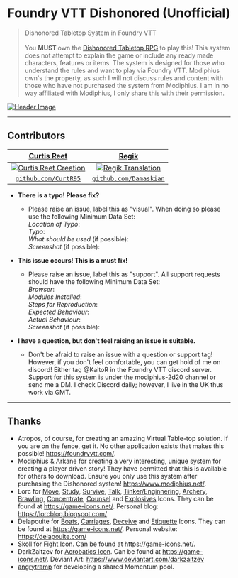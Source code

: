 # Foundry VTT Dishonored (Unofficial)

> Dishonored Tabletop System in Foundry VTT
</br></br>
You <b> MUST </b> own the <a href="https://www.modiphius.net/products/dishonored-the-roleplaying-game-core-rulebook-pdf?">Dishonored Tabletop RPG</a> to play this! This system does not attempt to explain the game or include any ready made characters, features or items. The system is designed for those who understand the rules and want to play via Foundry VTT. Modiphius own's the property, as such I will not discuss rules and content with those who have not purchased the system from Modiphius. I am in no way affiliated with Modiphius, I only share this with their permission.

[![Header Image](https://curtisreet.co.uk/img/projects/dishonored.webp)](https://curtisreet.co.uk/img/projects/dishonored.webp)

<!-- ---

## Features
## Documentation -->

---

## Contributors

| <a href="https://www.curtisreet.co.uk" target="_blank">**Curtis Reet**</a> | <a href="https://twitter.com/regik" target="_blank">**Regik**</a>
| :---: | :---: |
| [![Curtis Reet Creation](https://avatars1.githubusercontent.com/u/36826879?s=100)](https://www.curtisreet.co.uk) | [![Regik Translation](https://avatars2.githubusercontent.com/u/70920540?s=100)](https://twitter.com/regik)    |
| <a href="https://github.com/CurtR95" target="_blank">`github.com/CurtR95`</a> | <a href="https://github.com/Damaskian" target="_blank">`github.com/Damaskian`</a> |

<!-- ---

## FAQ -->

- **There is a typo! Please fix?**
    - Please raise an issue, label this as "visual". When doing so please use the following Minimum Data Set:
<br />*Location of Typo*:
<br />*Typo*:
<br />*What should be used* (if possible):
<br />*Screenshot* (if possible):
    
- **This issue occurs! This is a must fix!**
    - Please raise an issue, label this as "support". All support requests should have the following Minimum Data Set:
<br />*Browser*:
<br />*Modules Installed*:
<br />*Steps for Reproduction*:
<br />*Expected Behaviour*:
<br />*Actual Behaviour*:
<br />*Screenshot* (if possible):

- **I have a question, but don't feel raising an issue is suitable.**
    - Don't be afraid to raise an issue with a question or support tag! However, if you don't feel comfortable, you can get hold of me on discord! Either tag @KaitoR in the  Foundry VTT discord server. Support for this system is under the modiphius-2d20 channel or send me a DM. I check Discord daily; however, I live in the UK thus work via GMT.
    
---

## Thanks
- Atropos, of course, for creating an amazing Virtual Table-top solution. If you are on the fence, get it. No other application exists that makes this possible! <a href="https://foundryvtt.com/" target="_blank">https://foundryvtt.com/</a>.
- Modiphius & Arkane for creating a very interesting, unique system for creating a player driven story! They have permitted that this is available for others to download. Ensure you only use this system after purchasing the Dishonored system! <a href="https://www.modiphius.net/products/dishonored-the-roleplaying-game-core-rulebook-pdf?">https://www.modiphius.net/</a>.
- Lorc for <a href="https://game-icons.net/1x1/lorc/walking-boot.html" target="_blank">Move</a>, <a href="https://game-icons.net/1x1/lorc/bookmarklet.html" target="_blank">Study</a>, <a href="https://game-icons.net/1x1/lorc/compass.html" target="_blank">Survive</a>, <a href="https://game-icons.net/1x1/lorc/lips.html" target="_blank">Talk</a>, <a href="https://game-icons.net/1x1/lorc/gears.html" target="_blank">Tinker/Enginnering</a>, <a href="https://game-icons.net/1x1/lorc/archery-target.html" target="_blank">Archery</a>, <a href="https://game-icons.net/1x1/lorc/boxing-glove.html" target="_blank">Brawling</a>, <a href="https://game-icons.net/1x1/lorc/magnifying-glass.html" target="_blank">Concentrate</a>, <a href="https://game-icons.net/1x1/lorc/conversation.html" target="_blank">Counsel</a> and <a href="https://game-icons.net/1x1/lorc/explosive-materials.html" target="_blank">Explosives</a> Icons. They can be found at <a href="https://game-icons.net/" target="_blank">https://game-icons.net/</a>. Personal blog: <a href="https://lorcblog.blogspot.com/" target="_blank">https://lorcblog.blogspot.com/</a>
- Delapouite for <a href="https://game-icons.net/1x1/delapouite/wood-canoe.html" target="_blank">Boats</a>, <a href="https://game-icons.net/1x1/delapouite/rail-road.html" target="_blank">Carriages</a>, <a href="https://game-icons.net/1x1/delapouite/spy.html" target="_blank">Deceive</a> and <a href="https://game-icons.net/1x1/delapouite/wisdom.html" target="_blank">Etiquette</a> Icons. They can be found at <a href="https://game-icons.net/" target="_blank">https://game-icons.net/</a>. Personal website: <a href="https://delapouite.com/" target="_blank">https://delapouite.com/</a>
- Skoll for <a href="https://game-icons.net/1x1/skoll/fist.html" target="_blank">Fight Icon</a>. Can be found at <a href="https://game-icons.net/" target="_blank">https://game-icons.net/</a>.
- DarkZaitzev for <a href="https://game-icons.net/1x1/darkzaitzev/acrobatic.html" target="_blank">Acrobatics Icon</a>. Can be found at <a href="https://game-icons.net/" target="_blank">https://game-icons.net/</a>. Deviant Art: <a href="https://www.deviantart.com/darkzaitzev" target="_blank">https://www.deviantart.com/darkzaitzev</a>
- <a href="https://github.com/angrytramp" target="_blank">angrytramp</a> for developing a shared Momentum pool.
